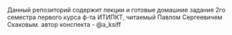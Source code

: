 Данный репозиторий содержит лекции и готовые домашние задания 2го семестра первого курса ф-та ИТИПКТ, читаемый Павлом Сергеевичем Скаковым.
автор конспекта - @a_ksiff
